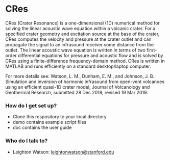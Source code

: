 # CRes

CRes (Crater Resonance) is a one-dimensional (1D) numerical method for solving the linear acoustic wave equation within a volcanic crater. For a specified crater geometry and excitation source at the base of the crater, CRes computes the velocity and pressure at the crater outlet and can propagate the signal to an infrasound receiver some distance from the outlet. The linear acoustic wave equation is written in terms of two first-order differential equations for pressure and acoustic flow and is solved by CRes using a finite-difference frequency-domain method. CRes is written in MATLAB  and runs efficiently on a standard desktop/laptop computer. 

For more details see: Watson, L. M., Dunham, E. M., and Johnson, J. B. Simulation and inversion of harmonic infrasound from open-vent volcanoes using an efficient quasi-1D crater model, Journal of Volcanology and Geothermal Research, submitted 28 Dec 2018, revised 19 Mar 2019.

### How do I get set up? ###
* Clone this respository to your local directory
* demo contains example script files
* doc contains the user guide

### Who do I talk to? ###
* Leighton Watson: leightonwatson@stanford.edu
